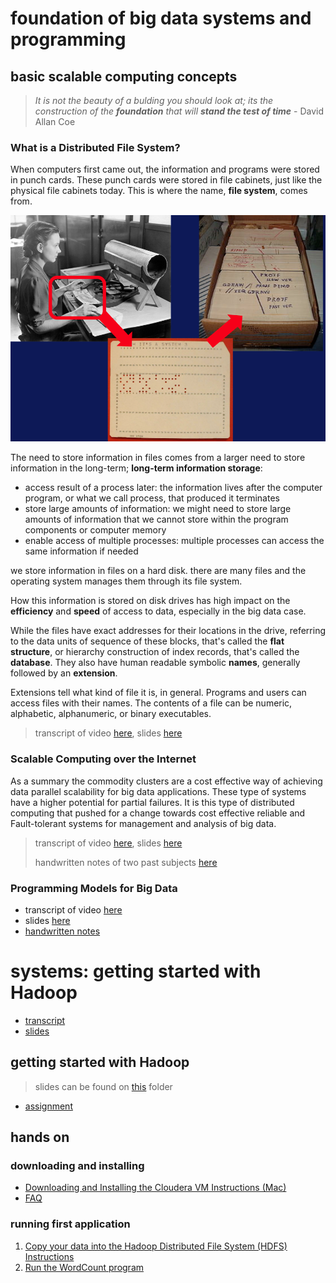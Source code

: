 # foundation of big data systems and programming

## basic scalable computing concepts

> *It is not the beauty of a bulding you should look at; its the construction of the **foundation** that will **stand the test of time*** - David Allan Coe

### What is a Distributed File System?

When computers first came out, the information and programs were stored in punch cards. These punch cards were stored in file cabinets, just like the physical file cabinets today. This is where the name, **file system**, comes from. 

![](imgs/punchcards.png "punch cards")

The need to store information in files comes from a larger need to store information in the long-term; **long-term information storage**:
- access result of a process later: the information lives after the computer program, or what we call process, that produced it terminates
- store large amounts of information: we might need to store large amounts of information that we cannot store within the program components or computer memory
- enable access of multiple processes: multiple processes can access the same information if needed

we store information in files on a hard disk. there are many files and the operating system manages them through its file system.

How this information is stored on disk drives has high impact on the **efficiency** and **speed** of access to data, especially in the big data case. 

While the files have exact addresses for their locations in the drive, referring to the data units of sequence of these blocks, that's called the **flat structure**, or hierarchy construction of index records, that's called the **database**. They also have human readable symbolic **names**, generally followed by an **extension**.

Extensions tell what kind of file it is, in general. Programs and users can access files with their names. The contents of a file can be numeric, alphabetic, alphanumeric, or binary executables.

> transcript of video [here](transcripts/dfs.md), slides [here](slides/week3/01-WhatIsADistributedFileSystem.pdf)

### Scalable Computing over the Internet

As a summary the commodity clusters are a cost effective way of achieving data parallel scalability for big data applications. These type of systems have a higher potential for partial failures. It is this type of distributed computing that pushed for a change towards cost effective reliable and Fault-tolerant systems for management and analysis of big data.

> transcript of video [here](transcripts/scalable.md), slides [here](slides/week3/02-ScalableComputingOverTheInternet-Altintas.pdf)
>
> handwritten notes of two past subjects [here](notes/concepts.pdf )

### Programming Models for Big Data

- transcript of video [here](transcripts/models.md)
- slides [here](slides/week3/03-ProgrammingModelsForBigData.pdf)
- [handwritten notes](notes/models.pdf)

# systems: getting started with Hadoop

- [transcript](transcripts/why.md)
- [slides]()

## getting started with Hadoop

> slides can be found on [this](slides/week3/hadoop/) folder

- [assignment](assignment/README.md)


  
## hands on

### downloading and installing

- [Downloading and Installing the Cloudera VM Instructions (Mac)](slides/Downloading_and_Installing_the_Cloudera_VM_Instructions_(Mac).pdf)
- [FAQ](slides/FAQ.pdf)

### running first application

1. [Copy your data into the Hadoop Distributed File System (HDFS) Instructions](slides/Copy_your_data_into_the_Hadoop_Distributed_File_System_(HDFS)_Instructions.pdf)
2. [Run the WordCount program](slides/Run_the_WordCount_program_Instructions.pdf)